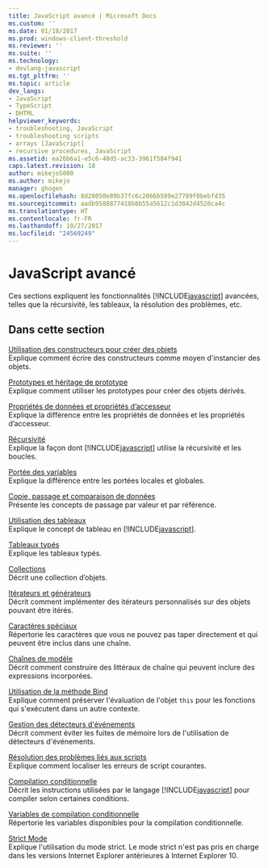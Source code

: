 ```yaml
---
title: JavaScript avancé | Microsoft Docs
ms.custom: ''
ms.date: 01/18/2017
ms.prod: windows-client-threshold
ms.reviewer: ''
ms.suite: ''
ms.technology:
- devlang-javascript
ms.tgt_pltfrm: ''
ms.topic: article
dev_langs:
- JavaScript
- TypeScript
- DHTML
helpviewer_keywords:
- troubleshooting, JavaScript
- troubleshooting scripts
- arrays [JavaScript]
- recursive procedures, JavaScript
ms.assetid: ea26b6a1-e5c6-40d5-ac33-3961f584f941
caps.latest.revision: 18
author: mikejo5000
ms.author: mikejo
manager: ghogen
ms.openlocfilehash: 8d28050e89b37fc6c2066b599e27789f0bebfd35
ms.sourcegitcommit: aadb9588877418b8b55a5612c1d3842d4520ca4c
ms.translationtype: HT
ms.contentlocale: fr-FR
ms.lasthandoff: 10/27/2017
ms.locfileid: "24569249"
---
```

# <a name="advanced-javascript"></a>JavaScript avancé
Ces sections expliquent les fonctionnalités [!INCLUDE[javascript](../../javascript/includes/javascript-md.md)] avancées, telles que la récursivité, les tableaux, la résolution des problèmes, etc.  
  
## <a name="in-this-section"></a>Dans cette section  
 [Utilisation des constructeurs pour créer des objets](../../javascript/advanced/using-constructors-to-define-types.md)  
 Explique comment écrire des constructeurs comme moyen d'instancier des objets.  
  
 [Prototypes et héritage de prototype](../../javascript/advanced/prototypes-and-prototype-inheritance.md)  
 Explique comment utiliser les prototypes pour créer des objets dérivés.  
  
 [Propriétés de données et propriétés d’accesseur](../../javascript/advanced/data-properties-and-accessor-properties.md)  
 Explique la différence entre les propriétés de données et les propriétés d’accesseur.  
  
 [Récursivité](../../javascript/advanced/recursion-javascript.md)  
 Explique la façon dont [!INCLUDE[javascript](../../javascript/includes/javascript-md.md)] utilise la récursivité et les boucles.  
  
 [Portée des variables](../../javascript/advanced/variable-scope-javascript.md)  
 Explique la différence entre les portées locales et globales.  
  
 [Copie, passage et comparaison de données](../../javascript/advanced/copying-passing-and-comparing-data-javascript.md)  
 Présente les concepts de passage par valeur et par référence.  
  
 [Utilisation des tableaux](../../javascript/advanced/using-arrays-javascript.md)  
 Explique le concept de tableau en [!INCLUDE[javascript](../../javascript/includes/javascript-md.md)].  
  
 [Tableaux typés](../../javascript/advanced/typed-arrays-javascript.md)  
 Explique les tableaux typés.  
  
 [Collections](../../javascript/advanced/collections-javascript.md)  
 Décrit une collection d’objets.  
  
 [Itérateurs et générateurs](../../javascript/advanced/iterators-and-generators-javascript.md)  
 Décrit comment implémenter des itérateurs personnalisés sur des objets pouvant être itérés.  
  
 [Caractères spéciaux](../../javascript/advanced/special-characters-javascript.md)  
 Répertorie les caractères que vous ne pouvez pas taper directement et qui peuvent être inclus dans une chaîne.  
  
 [Chaînes de modèle](../../javascript/advanced/template-strings-javascript.md)  
 Décrit comment construire des littéraux de chaîne qui peuvent inclure des expressions incorporées.  
  
 [Utilisation de la méthode Bind](../../javascript/advanced/using-the-bind-method-javascript.md)  
 Explique comment préserver l'évaluation de l'objet `this` pour les fonctions qui s'exécutent dans un autre contexte.  
  
 [Gestion des détecteurs d'événements](../../javascript/advanced/managing-event-listeners.md)  
 Décrit comment éviter les fuites de mémoire lors de l'utilisation de détecteurs d'événements.  
  
 [Résolution des problèmes liés aux scripts](../../javascript/advanced/troubleshooting-your-scripts-javascript.md)  
 Explique comment localiser les erreurs de script courantes.  
  
 [Compilation conditionnelle](../../javascript/advanced/conditional-compilation-javascript.md)  
 Décrit les instructions utilisées par le langage [!INCLUDE[javascript](../../javascript/includes/javascript-md.md)] pour compiler selon certaines conditions.  
  
 [Variables de compilation conditionnelle](../../javascript/advanced/conditional-compilation-variables-javascript.md)  
 Répertorie les variables disponibles pour la compilation conditionnelle.  
  
 [Strict Mode](../../javascript/advanced/strict-mode-javascript.md)  
 Explique l'utilisation du mode strict. Le mode strict n'est pas pris en charge dans les versions Internet Explorer antérieures à Internet Explorer 10.